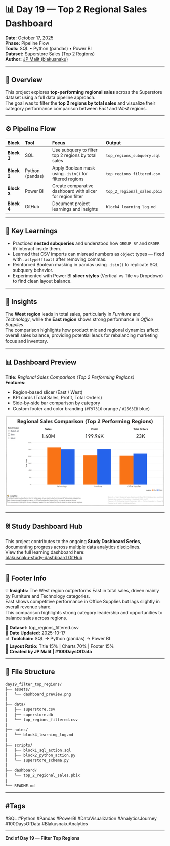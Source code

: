 # 📊 Day 19 — Top 2 Regional Sales Dashboard  

**Date:** October 17, 2025  
**Phase:** Pipeline Flow  
**Tools:** SQL • Python (pandas) • Power BI  
**Dataset:** Superstore Sales (Top 2 Regions)  
**Author:** [JP Malit (blakusnaku)](https://github.com/blakusnaku)  

---

## 🧭 Overview  
This project explores **top-performing regional sales** across the Superstore dataset using a full data pipeline approach.  
The goal was to filter the **top 2 regions by total sales** and visualize their category performance comparison between *East* and *West* regions.  

---

## ⚙️ Pipeline Flow  

| Block | Tool | Focus | Output |
|:------|:-----|:------|:--------|
| **Block 1** | SQL | Use subquery to filter top 2 regions by total sales | `top_regions_subquery.sql` |
| **Block 2** | Python (pandas) | Apply Boolean mask using `.isin()` for filtered regions | `top_regions_filtered.csv` |
| **Block 3** | Power BI | Create comparative dashboard with slicer for region filter | `top_2_regional_sales.pbix` |
| **Block 4** | GitHub | Document project learnings and insights | `block4_learning_log.md` |

---

## 🧩 Key Learnings  
- Practiced **nested subqueries** and understood how `GROUP BY` and `ORDER BY` interact inside them.  
- Learned that CSV imports can misread numbers as `object` types — fixed with `.astype(float)` after removing commas.  
- Reinforced Boolean masking in pandas using `.isin()` to replicate SQL subquery behavior.  
- Experimented with Power BI **slicer styles** (Vertical vs Tile vs Dropdown) to find clean layout balance.   

---

## 🧠 Insights  
The **West region** leads in total sales, particularly in *Furniture* and *Technology*, while the **East region** shows strong performance in *Office Supplies*.  
The comparison highlights how product mix and regional dynamics affect overall sales balance, providing potential leads for rebalancing marketing focus and inventory.  

---

## 📊 Dashboard Preview  
**Title:** *Regional Sales Comparison (Top 2 Performing Regions)*  
**Features:**  
- Region-based slicer (East / West)  
- KPI cards (Total Sales, Profit, Total Orders)  
- Side-by-side bar comparison by category  
- Custom footer and color branding (`#F97316` orange / `#2563EB` blue)  

![Dasboard Preview](assets/dashboard_preview.png)

---

## ⛓️ Study Dashboard Hub
This project contributes to the ongoing **Study Dashboard Series**, documenting progress across multiple data analytics disciplines.  
View the full learning dashboard here:  
[blakusnaku-study-dashboard GitHub](https://github.com/blakusnaku/blakusnaku-study-dashboard)
 
---

## 🧾 Footer Info  

💡 **Insights:** The West region outperforms East in total sales, driven mainly by Furniture and Technology categories.  
East shows competitive performance in Office Supplies but lags slightly in overall revenue share.  
This comparison highlights strong category leadership and opportunities to balance sales across regions.  

📂 **Dataset:** top_regions_filtered.csv  
📅 **Date Updated:** 2025-10-17  
📊 **Toolchain:** SQL → Python (pandas) → Power BI  
🧭 **Layout Ratio:** Title 15% | Charts 70% | Footer 15%  
👤 **Created by JP Malit | #100DaysOfData**

---

## 📁 File Structure  
```
day19_filter_top_regions/
├── assets/
│   └── dashboard_preview.png
│   
├── data/
│   ├── superstore.csv
│   ├── superstore.db
│   └── top_regions_filtered.csv
│   
├── notes/
│   └── block4_learning_log.md
│   
├── scripts/
│   ├── block1_sql_action.sql
│   ├── block2_python_action.py
│   └── superstore_schema.py
│   
├── dashboard/
│   └── top_2_regional_sales.pbix
│   
└── README.md
```

---

## #Tags  
#SQL #Python #Pandas #PowerBI #DataVisualization #AnalyticsJourney #100DaysOfData #BlakusnakuAnalytics

---

**End of Day 19 — Filter Top Regions**
